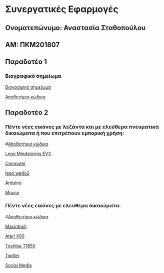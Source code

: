 # Συνεργατικές Εφαρμογές

## Ονοματεπώνυμο: Αναστασία Σταθοπούλου

## ΑΜ: ΠΚΜ201807

## Παραδοτέο 1

### Βιογραφικό σημείωμα

[Βιογραφικό σημείωμα](https://c18stat.github.io/online-cv/)

[Αποθετήριο κώδικα](https://github.com/c18stat/online-cv)

## Παραδοτέο 2  

### Πέντε νέες εικόνες με λεζάντα και με ελεύθερα πνευματικά δικαιώματα ή που επιτρέπουν εμπορική χρήση:


#[Αποθετήριο κώδικα](https://github.com/c18stat/gr/tree/gh-pages/_gallery)


[Lego Mindstorms EV3](https://github.com/c18stat/gr/blob/gh-pages/_gallery/11.md)

[Computer](https://github.com/c18stat/gr/blob/gh-pages/_gallery/computer.md)

[lego wedo2](https://github.com/c18stat/gr/blob/gh-pages/_gallery/2.md)

[Arduino](https://github.com/c18stat/gr/blob/gh-pages/_gallery/3.md)

[Mouse](https://github.com/c18stat/gr/blob/gh-pages/_gallery/mouse.md)


### Πέντε νέες εικόνες με ελευθερα δικαιώματα:

#[Αποθετήριο κώδικα](https://github.com/c18stat/gr/tree/gh-pages/_gallery)


[Macintosh](https://github.com/c18stat/gr/blob/gh-pages/_gallery/macintosh.md)

[Atari 400](https://github.com/c18stat/gr/blob/gh-pages/images/Atari-400.md)

[Toshiba T1850](https://github.com/c18stat/gr/blob/gh-pages/_gallery/Toshiba%20T1850.md)

[Twitter](https://github.com/c18stat/gr/blob/gh-pages/_gallery/twitter.md)

[Social Media](https://github.com/c18stat/gr/blob/gh-pages/_gallery/social%20media.md)

